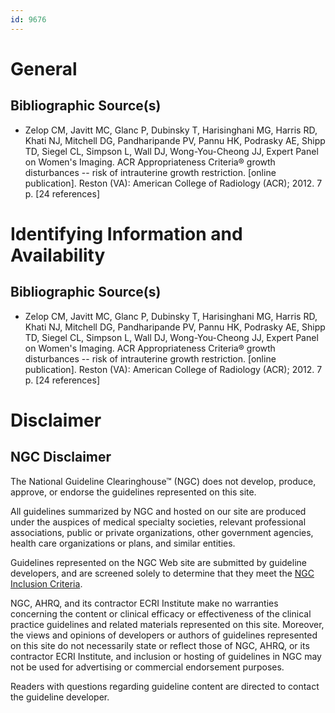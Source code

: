 ```yaml
---
id: 9676
---
```


# General

## Bibliographic Source(s)

- Zelop CM, Javitt MC, Glanc P, Dubinsky T, Harisinghani MG, Harris RD, Khati NJ, Mitchell DG, Pandharipande PV, Pannu HK, Podrasky AE, Shipp TD, Siegel CL, Simpson L, Wall DJ, Wong-You-Cheong JJ, Expert Panel on Women's Imaging. ACR Appropriateness Criteria® growth disturbances -- risk of intrauterine growth restriction. [online publication]. Reston (VA): American College of Radiology (ACR); 2012. 7 p. [24 references]

# Identifying Information and Availability

## Bibliographic Source(s)

- Zelop CM, Javitt MC, Glanc P, Dubinsky T, Harisinghani MG, Harris RD, Khati NJ, Mitchell DG, Pandharipande PV, Pannu HK, Podrasky AE, Shipp TD, Siegel CL, Simpson L, Wall DJ, Wong-You-Cheong JJ, Expert Panel on Women's Imaging. ACR Appropriateness Criteria® growth disturbances -- risk of intrauterine growth restriction. [online publication]. Reston (VA): American College of Radiology (ACR); 2012. 7 p. [24 references]

# Disclaimer

## NGC Disclaimer

The National Guideline Clearinghouse™ (NGC) does not develop, produce, approve, or endorse the guidelines represented on this site.

All guidelines summarized by NGC and hosted on our site are produced under the auspices of medical specialty societies, relevant professional associations, public or private organizations, other government agencies, health care organizations or plans, and similar entities.

Guidelines represented on the NGC Web site are submitted by guideline developers, and are screened solely to determine that they meet the [NGC Inclusion Criteria](/help-and-about/summaries/inclusion-criteria).

NGC, AHRQ, and its contractor ECRI Institute make no warranties concerning the content or clinical efficacy or effectiveness of the clinical practice guidelines and related materials represented on this site. Moreover, the views and opinions of developers or authors of guidelines represented on this site do not necessarily state or reflect those of NGC, AHRQ, or its contractor ECRI Institute, and inclusion or hosting of guidelines in NGC may not be used for advertising or commercial endorsement purposes.

Readers with questions regarding guideline content are directed to contact the guideline developer.

